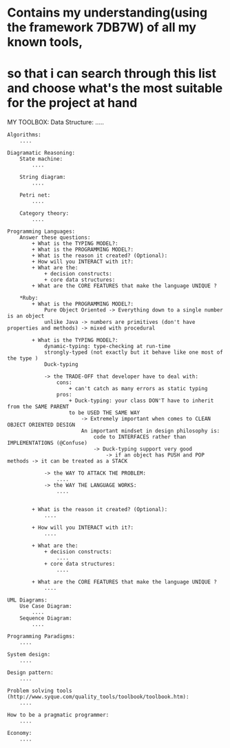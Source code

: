 # Contains my understanding(using the framework 7DB7W) of all my known tools,
# so that i can search through this list and choose what's the most suitable for the project at hand 

MY TOOLBOX: 
    Data Structure:
        .....

    Algorithms: 
        ....

    Diagramatic Reasoning: 
        State machine:  
            ....

        String diagram:
            ....

        Petri net: 
            .... 

        Category theory:
            ....

    Programming Languages: 
        Answer these questions:
            + What is the TYPING MODEL?: 
            + What is the PROGRAMMING MODEL?: 
            + What is the reason it created? (Optional): 
            + How will you INTERACT with it?: 
            + What are the:
                + decision constructs: 
                + core data structures: 
            + What are the CORE FEATURES that make the language UNIQUE ? 

        *Ruby: 
            + What is the PROGRAMMING MODEL?: 
                Pure Object Oriented -> Everything down to a single number is an object 
                unlike Java -> numbers are primitives (don't have properties and methods) -> mixed with procedural 

            + What is the TYPING MODEL?: 
                dynamic-typing: type-checking at run-time
                strongly-typed (not exactly but it behave like one most of the type )
                Duck-typing

                -> the TRADE-OFF that developer have to deal with: 
                    cons: 
                        + can't catch as many errors as static typing  
                    pros: 
                        + Duck-typing: your class DON'T have to inherit from the SAME PARENT 
                        to be USED THE SAME WAY 
                            -> Extremely important when comes to CLEAN OBJECT ORIENTED DESIGN
                            An important mindset in design philosophy is: 
                                code to INTERFACES rather than IMPLEMENTATIONS (@Confuse)
                                -> Duck-typing support very good
                                    -> if an object has PUSH and POP methods -> it can be treated as a STACK 

                -> the WAY TO ATTACK THE PROBLEM: 
                    ....
                -> the WAY THE LANGUAGE WORKS: 
                    ....
                    

            + What is the reason it created? (Optional): 
                ....

            + How will you INTERACT with it?: 
                ....

            + What are the:
                + decision constructs: 
                    ....
                + core data structures: 
                    ....

            + What are the CORE FEATURES that make the language UNIQUE ? 
                ....

    UML Diagrams: 
        Use Case Diagram:
            ....
        Sequence Diagram: 
            ....

    Programming Paradigms: 
        ....

    System design: 
        ....

    Design pattern:  
        ....

    Problem solving tools (http://www.syque.com/quality_tools/toolbook/toolbook.htm): 
        ....

    How to be a pragmatic programmer: 
        ....

    Economy: 
        ....
